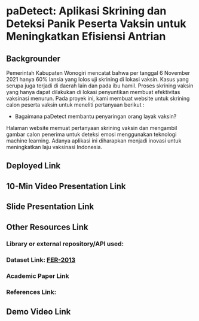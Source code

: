 # paDetect: Aplikasi Skrining dan Deteksi Panik Peserta Vaksin untuk Meningkatkan Efisiensi Antrian
## Backgrounder
Pemerintah Kabupaten Wonogiri mencatat bahwa per tanggal 6 November 2021 hanya 60% lansia yang lolos uji skrining di lokasi vaksin. Kasus yang serupa juga terjadi di daerah lain dan pada ibu hamil. Proses skrining vaksin yang hanya dapat dilakukan di lokasi penyuntikan membuat efektivitas vaksinasi menurun. Pada proyek ini, kami membuat website untuk skrining calon peserta vaksin untuk meneliti pertanyaan berikut :

- Bagaimana paDetect membantu penyaringan orang layak vaksin? 

Halaman website memuat pertanyaan skrining vaksin dan mengambil gambar calon penerima untuk deteksi emosi menggunakan teknologi machine learning. Adanya aplikasi ini diharapkan menjadi inovasi untuk meningkatkan laju vaksinasi Indonesia.

## Deployed Link

## 10-Min Video Presentation Link

## Slide Presentation Link

## Other Resources Link

### Library or external repository/API used:

### Dataset Link: [FER-2013](https://www.kaggle.com/msambare/fer2013)

### Academic Paper Link

### References Link:

## Demo Video Link
